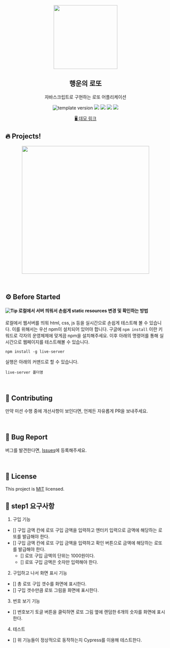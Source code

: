 <p align="middle" >
  <img width="200px;" src="./src/images/lotto_ball.png"/>
</p>
<h2 align="middle">행운의 로또</h2>
<p align="middle">자바스크립트로 구현하는 로또 어플리케이션</p>
<p align="middle">
  <img src="https://img.shields.io/badge/version-1.0.0-blue?style=flat-square" alt="template version"/>
  <img src="https://img.shields.io/badge/language-html-red.svg?style=flat-square"/>
  <img src="https://img.shields.io/badge/language-css-blue.svg?style=flat-square"/>
  <img src="https://img.shields.io/badge/language-js-yellow.svg?style=flat-square"/>
  <img src="https://img.shields.io/badge/license-MIT-brightgreen.svg?style=flat-square"/>
</p>

<p align="middle">
  <a href="https://next-step.github.io/js-lotto">🖥️ 데모 링크</a>
</p>

## 🔥 Projects!

<p align="middle">
  <img width="400" src="./src/images/lotto_ui.png">
</p>

<br>

## ⚙️ Before Started

#### <img alt="Tip" src="https://img.shields.io/static/v1.svg?label=&message=Tip&style=flat-square&color=673ab8"> 로컬에서 서버 띄워서 손쉽게 static resources 변경 및 확인하는 방법

로컬에서 웹서버를 띄워 html, css, js 등을 실시간으로 손쉽게 테스트해 볼 수 있습니다. 이를 위해서는 우선 npm이 설치되어 있어야 합니다. 구글에 `npm install` 이란 키워드로 각자의 운영체제에 맞게끔 npm을 설치해주세요. 이후 아래의 명령어를 통해 실시간으로 웹페이지를 테스트해볼 수 있습니다.

```
npm install -g live-server
```

실행은 아래의 커맨드로 할 수 있습니다.

```
live-server 폴더명
```

<br/>

## 👏 Contributing

만약 미션 수행 중에 개선사항이 보인다면, 언제든 자유롭게 PR을 보내주세요.

<br/>

## 🐞 Bug Report

버그를 발견한다면, [Issues](https://github.com/next-step/js-lotto/issues)에 등록해주세요.

<br/>

## 📝 License

This project is [MIT](https://github.com/next-step/js-lotto/blob/main/LICENSE) licensed.

## 🎯 step1 요구사항
1. 구입 기능
- [] 구입 금액 칸에 로또 구입 금액을 입력하고 엔터키 입력으로 금액에 해당하는 로또를 발급해야 한다.
- [] 구입 금액 칸에 로또 구입 금액을 입력하고 확인 버튼으로 금액에 해당하는 로또를 발급해야 한다.
  - [] 로또 구입 금액의 단위는 1000원이다.
  - [] 로또 구입 금액은 숫자만 입력해야 한다.
2. 구입하고 나서 화면 표시 기능
- [] 총 로또 구입 갯수를 화면에 표시한다.
- [] 구입 갯수만큼 로또 그림을 화면에 표시한다.
3. 번호 보기 기능
- [] 번호보기 토글 버튼을 클릭하면 로또 그림 옆에 랜덤한 6개의 숫자를 화면에 표시한다.
4. 테스트
- [] 위 기능들이 정상적으로 동작하는지 Cypress를 이용해 테스트한다.